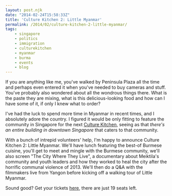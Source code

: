 ```yaml
---
layout: post.njk
date: "2014-02-24T15:58:33Z"
title: 'Culture Kitchen 2: Little Myanmar'
permalink: /2014/02/culture-kitchen-2-little-myanmar/
tags:
    - singapore
    - politics
    - immigration
    - culturekitchen
    - myanmar
    - burma
    - events
    - blog
---
```


If you are anything like me, you've walked by Peninsula Plaza all the time and perhaps even entered it when you've needed to buy cameras and stuff. You've probably also wondered about all the wondrous things there. What is the paste they are mixing, what is this delicious-looking food and how can I have some of it, if only I knew what to order?

I've had the luck to spend more time in Myanmar in recent times, and I absolutely adore the country. I figured it would be only fitting to feature the community in Singapore for the next [Culture Kitchen](http://culturekitchen.sg), seeing as that _there's an entire building in downtown Singapore_ that caters to that community.

With a bunch of intrepid volunteers' help, I'm happy to announce Culture Kitchen 2: Little Myanmar. We'll have lunch featuring the best-of Burmese cuisine, you'll get to meet and mingle with the Burmese community, we'll also screen "The City Where They Live", a documentary about Meiktila's community and youth leaders and how they worked to heal the city after the horrific communal violence of 2013. We'll then do a Q&A with the filmmakers live from Yangon before kicking off a walking tour of Little Myanmar.

Sound good? Get your tickets [here](http://peatix.com/event/30159/view), there are just 19 seats left.
